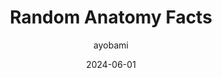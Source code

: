 ---
title: "Random Anatomy Facts"
author: ayobami
image: "https://i.ibb.co/hLTdhSt/image.jpg"
description: "part 2"
categories: ["anatomy"]
date: 2024-06-01
size: 9
words: [
    {"word":"URETER","start":[3,0],"end":[3,5],"meaning":"a tube that carries urine from the kidneys to the bladder"},
    {"word":"PATELLA","start":[0,2],"end":[6,2],"meaning":"knee bone"},
    {"word":"FEMUR","start":[0,7],"end":[4,7],"meaning":"longest bone of the body"},
    {"word":"CLAVICLE","start":[1,0],"end":[1,7],"meaning":"collar bone"},
    {"word":"DELTOID","start":[5,0],"end":[5,6],"meaning":"the muscle of the shoulder region"},
    {"word":"DURA","start":[5,6],"end":[8,6],"meaning":"outermost layer of the spinal meninges"},
    {"word":"URETHRA","start":[8,0],"end":[8,6],"meaning":"a tube that carries urine from the bladder outside the body"}
]

---